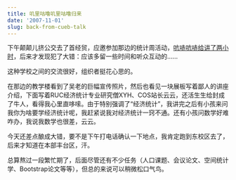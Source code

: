 ```yaml
---
title: 叽里咕噜叽里咕噜归来
date: '2007-11-01'
slug: back-from-cueb-talk
---
```


下午颠颠儿挤公交去了首经贸，应邀参加那边的统计周活动，[吭哧吭哧给讲了两小时](/en/2007/10/jokes-in-statistics-a-talk-to-be-given-in-cueb/)，后来才发现犯了大错：应该多留一些时间和听众互动的……

这种学校之间的交流很好，组织者挺花心思的。

在那边的教学楼看到了吴老的巨幅宣传照片，然后也看见一块展板写着鄙人的讲座介绍，下面写着RUC经济统计专业研究僧XYH、COS站长云云，还活生生给封成了牛人，看得我心里直哆嗦。由于特别强调了“经济统计”，我讲完之后有小孩来问我你为啥要学经济统计呢，我赶紧说我对经济统计一窍不通。还有小孩问数学好难咋办，我说我数学也很差，云云。

今天还差点酿成大错，要不是下午打电话确认一下地点，我肯定跑到东校区去了，后来才知道在本部丰台区，汗。

总算熬过一段繁忙期了，后面尽管还有不少任务（人口课题、会议论文、空间统计学、Bootstrap论文等等），但总的来说可以稍微松口气鸟。
